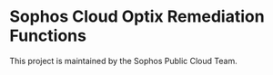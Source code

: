 # Sophos Cloud Optix Remediation Functions

This project is maintained by the Sophos Public Cloud Team.
